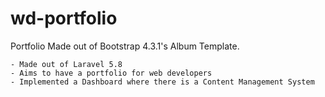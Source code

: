 # wd-portfolio

Portfolio Made out of Bootstrap 4.3.1's Album Template.

    - Made out of Laravel 5.8
	- Aims to have a portfolio for web developers
    - Implemented a Dashboard where there is a Content Management System
